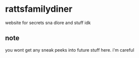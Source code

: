 # rattsfamilydiner
website for secrets sna dlore and stuff idk

## note
you wont get any sneak peeks into future stuff here. i'm careful
